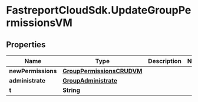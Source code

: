 # FastreportCloudSdk.UpdateGroupPermissionsVM

## Properties

Name | Type | Description | Notes
------------ | ------------- | ------------- | -------------
**newPermissions** | [**GroupPermissionsCRUDVM**](GroupPermissionsCRUDVM.md) |  | 
**administrate** | [**GroupAdministrate**](GroupAdministrate.md) |  | 
**t** | **String** |  | 


